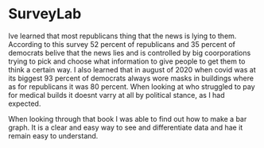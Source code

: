 # SurveyLab

Ive learned that most republicans thing that the news is lying to them. According to this survey 52 percent of republicans and 35 percent of democrats belive that the news lies and is controlled by big coorporations trying to pick and choose what information to give people to get them to think a certain way. I also learned that in august of 2020 when covid was at its biggest 93 percent of democrats always wore masks in buildings where as for republicans it was 80 percent. When looking at who struggled to pay for medical builds it doesnt varry at all by political stance, as I had expected.

When looking through that book I was able to find out how to make a bar graph. It is a clear and easy way to see and differentiate data and hae it remain easy to understand.
